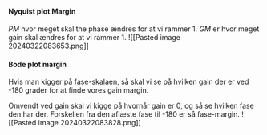 #### Nyquist plot Margin
$PM$ hvor meget skal the phase ændres for at vi rammer 1.
$GM$ er hvor meget gain skal ændres for at vi rammer 1.
![[Pasted image 20240322083653.png]]

#### Bode plot margin
Hvis man kigger på fase-skalaen, så skal vi se på hvilken gain der er ved -180 grader for at finde vores gain margin.

Omvendt ved gain skal vi kigge på hvornår gain er 0, og så se hvilken fase den har der. Forskellen fra den aflæste fase til -180 er så fase-margin.
![[Pasted image 20240322083828.png]]
